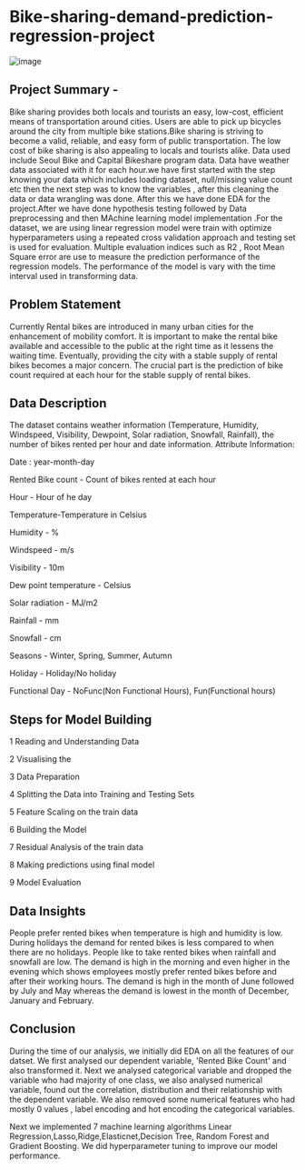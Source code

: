 # Bike-sharing-demand-prediction-regression-project

![image](https://user-images.githubusercontent.com/115976515/218310315-07079d2f-67fd-45ca-b5a9-92e02ec9a5d3.png)

## Project Summary -
Bike sharing provides both locals and tourists an easy, low-cost, efficient means of transportation around cities. Users are able to pick up bicycles around the city from multiple bike stations.Bike sharing is striving to become a valid, reliable, and easy form of public transportation. The low cost of bike sharing is also appealing to locals and tourists alike. Data used include Seoul Bike and Capital Bikeshare program data. Data have weather data associated with it for each hour.we have first started with the step knowing your data which includes loading dataset, null/missing value count etc then the next step was to know the variables , after this cleaning the data or data wrangling was done. After this we have done EDA for the project.After we have done hypothesis testing followed by Data preprocessing and then MAchine learning model implementation .For the dataset, we are using linear regression model were train with optimize hyperparameters using a repeated cross validation approach and testing set is used for evaluation. Multiple evaluation indices such as R2 , Root Mean Square error are use to measure the prediction performance of the regression models. The performance of the model is vary with the time interval used in transforming data.

## Problem Statement
Currently Rental bikes are introduced in many urban cities for the enhancement of mobility comfort. It is important to make the rental bike available and accessible to the public at the right time as it lessens the waiting time. Eventually, providing the city with a stable supply of rental bikes becomes a major concern. The crucial part is the prediction of bike count required at each hour for the stable supply of rental bikes.

## Data Description
The dataset contains weather information (Temperature, Humidity, Windspeed, Visibility, Dewpoint, Solar radiation, Snowfall, Rainfall), the number of bikes rented per hour and date information. Attribute Information:

Date : year-month-day

Rented Bike count - Count of bikes rented at each hour

Hour - Hour of he day

Temperature-Temperature in Celsius

Humidity - %

Windspeed - m/s

Visibility - 10m

Dew point temperature - Celsius

Solar radiation - MJ/m2

Rainfall - mm

Snowfall - cm

Seasons - Winter, Spring, Summer, Autumn

Holiday - Holiday/No holiday

Functional Day - NoFunc(Non Functional Hours), Fun(Functional hours)

## Steps for Model Building
1 Reading and Understanding Data

2 Visualising the 

3 Data Preparation

4 Splitting the Data into Training and Testing Sets

5 Feature Scaling on the train data

6 Building the Model

7 Residual Analysis of the train data

8 Making predictions using final model

9 Model Evaluation

## Data Insights 
People prefer rented bikes when temperature is high and humidity is low.
During holidays the demand for rented bikes is less compared to when there are no holidays.
People like to take rented bikes when rainfall and snowfall are low.
The demand is high in the morning and even higher in the evening which shows employees mostly prefer rented bikes before and after their working hours.
The demand is high in the month of June followed by July and May whereas the demand is lowest in the month of December, January and February.

## Conclusion
During the time of our analysis, we initially did EDA on all the features of our datset. We first analysed our dependent variable, 'Rented Bike Count' and also transformed it. Next we analysed categorical variable and dropped the variable who had majority of one class, we also analysed numerical variable, found out the correlation, distribution and their relationship with the dependent variable. We also removed some numerical features who had mostly 0 values , label encoding and hot encoding the categorical variables.

Next we implemented 7 machine learning algorithms Linear Regression,Lasso,Ridge,Elasticnet,Decision Tree, Random Forest and Gradient Boosting. We did hyperparameter tuning to improve our model performance.






